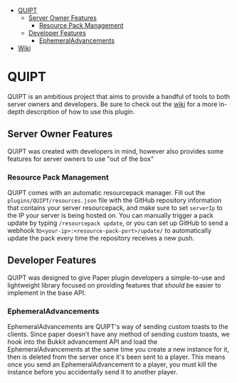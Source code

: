 <!-- TOC -->
* [QUIPT](#quipt)
  * [Server Owner Features](#server-owner-features)
    * [Resource Pack Management](#resource-pack-management)
  * [Developer Features](#developer-features)
    * [EphemeralAdvancements](#ephemeraladvancements)
* [Wiki](./wiki/wiki.md)
<!-- TOC -->
# QUIPT
QUIPT is an ambitious project that aims to provide a handful of tools to both server owners and developers. Be sure to check out the [wiki](./wiki/wiki.md) for a more in-depth description of how to use this plugin.

## Server Owner Features
QUIPT was created with developers in mind, however also provides some features for server owners to use "out of the box"

### Resource Pack Management
QUIPT comes with an automatic resourcepack manager. Fill out the `plugins/QUIPT/resources.json` file with the GitHub repository information that contains your server resourcepack, and make sure to set `serverIp` to the IP your server is being hosted on. You can manually trigger a pack update by typing `/resourcepack update`, or you can set up GitHub to send a webhook to`<your-ip>:<resource-pack-port>/update/` to automatically update the pack every time the repository receives a new push.

## Developer Features
QUIPT was designed to give Paper plugin developers a simple-to-use and lightweight library focused on providing features that _should_ be easier to implement in the base API.

### EphemeralAdvancements
EphemeralAdvancements are QUIPT's way of sending custom toasts to the clients. Since paper doesn't have any method of sending custom toasts, we hook into the Bukkit advancement API and load the EphemeralAdvancements at the same time you create a new instance for it, then is deleted from the server once it's been sent to a player. This means once you send an EphemeralAdvancement to a player, you must kill the instance before you accidentally send it to another player.

